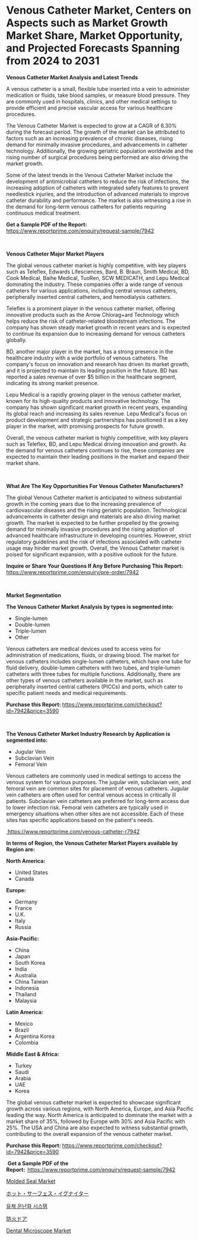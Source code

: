 <p><h1>Venous Catheter Market, Centers on Aspects such as Market Growth Market Share, Market Opportunity, and Projected Forecasts Spanning from 2024 to 2031</h1></p><p><strong>Venous Catheter Market Analysis and Latest Trends</strong></p>
<p><p>A venous catheter is a small, flexible tube inserted into a vein to administer medication or fluids, take blood samples, or measure blood pressure. They are commonly used in hospitals, clinics, and other medical settings to provide efficient and precise vascular access for various healthcare procedures.</p><p>The Venous Catheter Market is expected to grow at a CAGR of 6.30% during the forecast period. The growth of the market can be attributed to factors such as an increasing prevalence of chronic diseases, rising demand for minimally invasive procedures, and advancements in catheter technology. Additionally, the growing geriatric population worldwide and the rising number of surgical procedures being performed are also driving the market growth.</p><p>Some of the latest trends in the Venous Catheter Market include the development of antimicrobial catheters to reduce the risk of infections, the increasing adoption of catheters with integrated safety features to prevent needlestick injuries, and the introduction of advanced materials to improve catheter durability and performance. The market is also witnessing a rise in the demand for long-term venous catheters for patients requiring continuous medical treatment.</p></p>
<p><strong>Get a Sample PDF of the Report:&nbsp;</strong> <a href="https://www.reportprime.com/enquiry/request-sample/7942">https://www.reportprime.com/enquiry/request-sample/7942</a></p>
<p>&nbsp;</p>
<p><strong>Venous Catheter Major Market Players</strong></p>
<p><p>The global venous catheter market is highly competitive, with key players such as Teleflex, Edwards Lifesciences, Bard, B. Braun, Smith Medical, BD, Cook Medical, Baihe Medical, TuoRen, SCW MEDICATH, and Lepu Medical dominating the industry. These companies offer a wide range of venous catheters for various applications, including central venous catheters, peripherally inserted central catheters, and hemodialysis catheters.</p><p>Teleflex is a prominent player in the venous catheter market, offering innovative products such as the Arrow Chlorag+ard Technology which helps reduce the risk of catheter-related bloodstream infections. The company has shown steady market growth in recent years and is expected to continue its expansion due to increasing demand for venous catheters globally.</p><p>BD, another major player in the market, has a strong presence in the healthcare industry with a wide portfolio of venous catheters. The company's focus on innovation and research has driven its market growth, and it is projected to maintain its leading position in the future. BD has reported a sales revenue of over $5 billion in the healthcare segment, indicating its strong market presence.</p><p>Lepu Medical is a rapidly growing player in the venous catheter market, known for its high-quality products and innovative technology. The company has shown significant market growth in recent years, expanding its global reach and increasing its sales revenue. Lepu Medical's focus on product development and strategic partnerships has positioned it as a key player in the market, with promising prospects for future growth.</p><p>Overall, the venous catheter market is highly competitive, with key players such as Teleflex, BD, and Lepu Medical driving innovation and growth. As the demand for venous catheters continues to rise, these companies are expected to maintain their leading positions in the market and expand their market share.</p></p>
<p>&nbsp;</p>
<p><strong>What Are The Key Opportunities For Venous Catheter Manufacturers?</strong></p>
<p><p>The global Venous Catheter market is anticipated to witness substantial growth in the coming years due to the increasing prevalence of cardiovascular diseases and the rising geriatric population. Technological advancements in catheter design and materials are also driving market growth. The market is expected to be further propelled by the growing demand for minimally invasive procedures and the rising adoption of advanced healthcare infrastructure in developing countries. However, strict regulatory guidelines and the risk of infections associated with catheter usage may hinder market growth. Overall, the Venous Catheter market is poised for significant expansion, with a positive outlook for the future.</p></p>
<p><strong>Inquire or Share Your Questions If Any Before Purchasing This Report:</strong> <a href="https://www.reportprime.com/enquiry/pre-order/7942">https://www.reportprime.com/enquiry/pre-order/7942</a></p>
<p>&nbsp;</p>
<p><strong>Market Segmentation</strong></p>
<p><strong>The Venous Catheter Market Analysis by types is segmented into:</strong></p>
<p><ul><li>Single-lumen</li><li>Double-lumen</li><li>Triple-lumen</li><li>Other</li></ul></p>
<p><p>Venous catheters are medical devices used to access veins for administration of medications, fluids, or drawing blood. The market for venous catheters includes single-lumen catheters, which have one tube for fluid delivery, double-lumen catheters with two tubes, and triple-lumen catheters with three tubes for multiple functions. Additionally, there are other types of venous catheters available in the market, such as peripherally inserted central catheters (PICCs) and ports, which cater to specific patient needs and medical requirements.</p></p>
<p><strong>Purchase this Report:&nbsp;</strong><a href="https://www.reportprime.com/checkout?id=7942&price=3590">https://www.reportprime.com/checkout?id=7942&price=3590</a></p>
<p>&nbsp;</p>
<p><strong>The Venous Catheter Market Industry Research by Application is segmented into:</strong></p>
<p><ul><li>Jugular Vein</li><li>Subclavian Vein</li><li>Femoral Vein</li></ul></p>
<p><p>Venous catheters are commonly used in medical settings to access the venous system for various purposes. The jugular vein, subclavian vein, and femoral vein are common sites for placement of venous catheters. Jugular vein catheters are often used for central venous access in critically ill patients. Subclavian vein catheters are preferred for long-term access due to lower infection risk. Femoral vein catheters are typically used in emergency situations when other sites are not accessible. Each of these sites has specific applications based on the patient's needs.</p></p>
<p><a href="https://www.reportprime.com/venous-catheter-r7942">&nbsp;https://www.reportprime.com/venous-catheter-r7942</a></p>
<p><strong>In terms of Region, the Venous Catheter Market Players available by Region are:</strong></p>
<p>
    <p> <strong> North America: </strong>
        <ul>
            <li>United States</li>
            <li>Canada</li>
        </ul>
        </p> 
    <p> <strong> Europe: </strong>
        <ul>
            <li>Germany</li>
            <li>France</li>
            <li>U.K.</li>
            <li>Italy</li>
            <li>Russia</li>
        </ul>
        </p> 
    <p> <strong> Asia-Pacific: </strong>
        <ul>
            <li>China</li>
            <li>Japan</li>
            <li>South Korea</li>
            <li>India</li>
            <li>Australia</li>
            <li>China Taiwan</li>
            <li>Indonesia</li>
            <li>Thailand</li>
            <li>Malaysia</li>
        </ul>
        </p> 
    <p> <strong> Latin America: </strong>
        <ul>
            <li>Mexico</li>
            <li>Brazil</li>
            <li>Argentina Korea</li>
            <li>Colombia</li>
        </ul>
        </p> 
    <p> <strong> Middle East & Africa: </strong>
        <ul>
            <li>Turkey</li>
            <li>Saudi</li>
            <li>Arabia</li>
            <li>UAE</li>
            <li>Korea</li>
        </ul>
    </p>
    </p>
<p><p>The global venous catheter market is expected to showcase significant growth across various regions, with North America, Europe, and Asia Pacific leading the way. North America is anticipated to dominate the market with a market share of 35%, followed by Europe with 30% and Asia Pacific with 25%. The USA and China are also expected to witness substantial growth, contributing to the overall expansion of the venous catheter market.</p></p>
<p><strong>Purchase this Report: </strong><a href="https://www.reportprime.com/checkout?id=7942&price=3590">https://www.reportprime.com/checkout?id=7942&price=3590</a></p>
<p>&nbsp;<strong>Get a Sample PDF of the Report:&nbsp;&nbsp;</strong><a href="https://www.reportprime.com/enquiry/request-sample/7942">https://www.reportprime.com/enquiry/request-sample/7942</a></p>
<p><strong></strong></p>
<p><p><a href="https://issuu.com/reportprime-2/docs/molded-seal-market-size-2030.pptx">Molded Seal Market</a></p><p><a href="https://github.com/lrlmopnhwd79300/Market-Research-Report-List-1/blob/main/420648129824.md">ホット・サーフェス・イグナイター</a></p><p><a href="https://github.com/akzkkws047661437/Market-Research-Report-List-1/blob/main/703361631339.md">유체 온난화 시스템</a></p><p><a href="https://github.com/wkuactfdzwizk06/Market-Research-Report-List-1/blob/main/406727029823.md">防火ドア</a></p><p><a href="https://github.com/lubmix/Market-Research-Report-List-2/blob/main/dental-microscope-market.md">Dental Microscope Market</a></p></p>